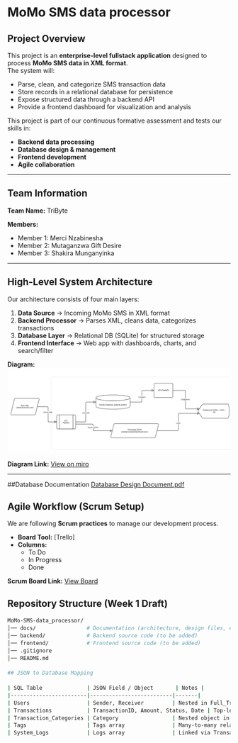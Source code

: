 #  MoMo SMS data processor

##  Project Overview
This project is an **enterprise-level fullstack application** designed to process **MoMo SMS data in XML format**.  
The system will:
- Parse, clean, and categorize SMS transaction data  
- Store records in a relational database for persistence  
- Expose structured data through a backend API  
- Provide a frontend dashboard for visualization and analysis  

This project is part of our continuous formative assessment and tests our skills in:
- **Backend data processing**
- **Database design & management**
- **Frontend development**
- **Agile collaboration**

---

##  Team Information
**Team Name:** TriByte 

**Members:**
- Member 1: Merci Nzabinesha
- Member 2: Mutaganzwa Gift Desire 
- Member 3: Shakira Munganyinka 

---

## High-Level System Architecture
Our architecture consists of four main layers:  

1. **Data Source** → Incoming MoMo SMS in XML format  
2. **Backend Processor** → Parses XML, cleans data, categorizes transactions  
3. **Database Layer** → Relational DB (SQLite) for structured storage  
4. **Frontend Interface** → Web app with dashboards, charts, and search/filter  

 **Diagram:**  
![System Architecture](docs/architecture.png)  

 **Diagram Link:** [View on miro ](https://miro.com/app/board/uXjVJLVGmFo=/)

---

##Database Documentation
[Database Design Document.pdf](https://github.com/user-attachments/files/22433689/Database.Design.Document.pdf)


## Agile Workflow (Scrum Setup)
We are following **Scrum practices** to manage our development process.  

- **Board Tool:** [Trello]  
- **Columns:**  
  - To Do  
  - In Progress  
  - Done  

 **Scrum Board Link:** [View Board](https://trello.com/b/avGAlbms/momo-sms-dataprocessor)  


##  Repository Structure (Week 1 Draft)
```bash
MoMo-SMS-data_processor/
│── docs/                # Documentation (architecture, design files, etc.)
│── backend/             # Backend source code (to be added)
│── frontend/            # Frontend source code (to be added)
│── .gitignore
│── README.md

## JSON to Database Mapping

| SQL Table              | JSON Field / Object       | Notes |
|------------------------|--------------------------|-------|
| Users                  | Sender, Receiver         | Nested in Full_Transaction |
| Transactions           | TransactionID, Amount, Status, Date | Top-level fields in Full_Transaction |
| Transaction_Categories | Category                 | Nested object in Full_Transaction |
| Tags                   | Tags array               | Many-to-many relation |
| System_Logs            | Logs array               | Linked via TransactionID |
